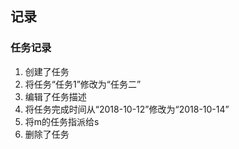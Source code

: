 ﻿## 记录

### 任务记录

1. 创建了任务
2. 将任务“任务1”修改为“任务二”
3. 编辑了任务描述
4. 将任务完成时间从“2018-10-12”修改为“2018-10-14”
5. 将m的任务指派给s
6. 删除了任务
